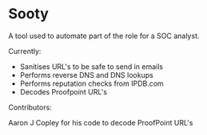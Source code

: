 # Sooty

A tool used to automate part of the role for a SOC analyst. 

Currently:
  - Sanitises URL's to be safe to send in emails
  - Performs reverse DNS and DNS lookups
  - Performs reputation checks from IPDB.com
  - Decodes Proofpoint URL's
 
Contributors:

Aaron J Copley for his code to decode ProofPoint URL's
